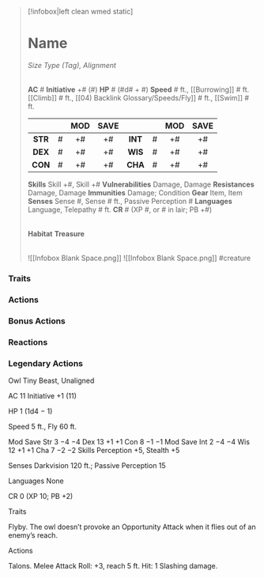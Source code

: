 > [!infobox|left clean wmed static]
> # Name
> *Size Type (Tag), Alignment*
> 
> | |
> | - |
> **AC** # **Initiative** +# (#)
> **HP** # (#d# + #)
> **Speed** # ft., [[Burrowing]] # ft. [[Climb]] # ft., [[04) Backlink Glossary/Speeds/Fly]] # ft., [[Swim]] # ft.
> 
> | | | MOD | SAVE | | | MOD | SAVE |
> | :-: | :-: | :-: | :-: | :-: | :-: | :-: | :-: |
> | **STR** | # | +# | +# | **INT** | # | +# | +# | 
> | **DEX** | # | +# | +# | **WIS** | # | +# | +# |
> | **CON** | # | +# | +# | **CHA** | # | +# | +# |
> **Skills** Skill +#, Skill +#
> **Vulnerabilities** Damage, Damage
> **Resistances** Damage, Damage
> **Immunities** Damage; Condition
> **Gear** Item, Item
> **Senses** Sense #, Sense # ft., Passive Perception #
> **Languages** Language, Telepathy # ft.
> **CR** # (XP #, or # in lair; PB +#)
>
> | |
> | - |
> **Habitat**
> **Treasure**
> 
> | |
> | - |
> ![[Infobox Blank Space.png]]
> ![[Infobox Blank Space.png]]
> #creature 


### Traits
### Actions
### Bonus Actions
### Reactions
### Legendary Actions
Owl
Tiny Beast, Unaligned

AC 11 Initiative +1 (11)

HP 1 (1d4 − 1)

Speed 5 ft., Fly 60 ft.

Mod	Save
Str	3	−4	−4
Dex	13	+1	+1
Con	8	−1	−1
Mod	Save
Int	2	−4	−4
Wis	12	+1	+1
Cha	7	−2	−2
Skills Perception +5, Stealth +5

Senses Darkvision 120 ft.; Passive Perception 15

Languages None

CR 0 (XP 10; PB +2)

Traits

Flyby. The owl doesn’t provoke an Opportunity Attack when it flies out of an enemy’s reach.

Actions

Talons. Melee Attack Roll: +3, reach 5 ft. Hit: 1 Slashing damage.